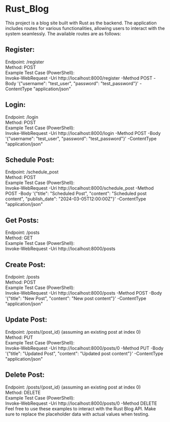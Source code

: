 # Rust_Blog
This project is a blog site built with Rust as the backend. The application includes routes for various functionalities, allowing users to interact with the system seamlessly. The available routes are as follows:

## Register:<br />

Endpoint: /register<br />
Method: POST<br />
Example Test Case (PowerShell):<br />
Invoke-WebRequest -Uri http://localhost:8000/register -Method POST -Body '{"username": "test_user", "password": "test_password"}' -ContentType "application/json"<br />

## Login:<br />
Endpoint: /login<br />
Method: POST<br />
Example Test Case (PowerShell):<br />
Invoke-WebRequest -Uri http://localhost:8000/login -Method POST -Body '{"username": "test_user", "password": "test_password"}' -ContentType "application/json"<br />

## Schedule Post:<br />
Endpoint: /schedule_post<br />
Method: POST<br />
Example Test Case (PowerShell):<br />
Invoke-WebRequest -Uri http://localhost:8000/schedule_post -Method POST -Body '{"title": "Scheduled Post", "content": "Scheduled post content", "publish_date": "2024-03-05T12:00:00Z"}' -ContentType "application/json"<br />

## Get Posts:<br />

Endpoint: /posts<br />
Method: GET<br />
Example Test Case (PowerShell):<br />
Invoke-WebRequest -Uri http://localhost:8000/posts<br />

## Create Post:<br />

Endpoint: /posts<br />
Method: POST<br />
Example Test Case (PowerShell):<br />
Invoke-WebRequest -Uri http://localhost:8000/posts -Method POST -Body '{"title": "New Post", "content": "New post content"}' -ContentType "application/json"<br />

## Update Post:<br />

Endpoint: /posts/{post_id} (assuming an existing post at index 0)<br />
Method: PUT<br />
Example Test Case (PowerShell):<br />
Invoke-WebRequest -Uri http://localhost:8000/posts/0 -Method PUT -Body '{"title": "Updated Post", "content": "Updated post content"}' -ContentType "application/json"<br />

## Delete Post:<br />

Endpoint: /posts/{post_id} (assuming an existing post at index 0)<br />
Method: DELETE<br />
Example Test Case (PowerShell):<br />
Invoke-WebRequest -Uri http://localhost:8000/posts/0 -Method DELETE<br />
Feel free to use these examples to interact with the Rust Blog API. Make sure to replace the placeholder data with actual values when testing.<br />
